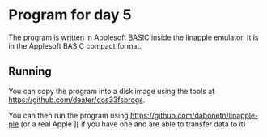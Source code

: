 # Program for day 5

The program is written in Applesoft BASIC inside the linapple emulator. It is
in the Applesoft BASIC compact format.

## Running

You can copy the program into a disk image using the tools at
https://github.com/deater/dos33fsprogs.

You can then run the program using https://github.com/dabonetn/linapple-pie
(or a real Apple ][ if you have one and are able to transfer data to it)